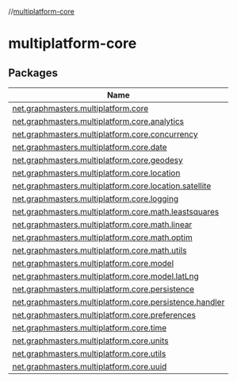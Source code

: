 //[multiplatform-core](index.md)

# multiplatform-core

## Packages

| Name |
|---|
| [net.graphmasters.multiplatform.core](multiplatform-core/net.graphmasters.multiplatform.core/index.md) |
| [net.graphmasters.multiplatform.core.analytics](multiplatform-core/net.graphmasters.multiplatform.core.analytics/index.md) |
| [net.graphmasters.multiplatform.core.concurrency](multiplatform-core/net.graphmasters.multiplatform.core.concurrency/index.md) |
| [net.graphmasters.multiplatform.core.date](multiplatform-core/net.graphmasters.multiplatform.core.date/index.md) |
| [net.graphmasters.multiplatform.core.geodesy](multiplatform-core/net.graphmasters.multiplatform.core.geodesy/index.md) |
| [net.graphmasters.multiplatform.core.location](multiplatform-core/net.graphmasters.multiplatform.core.location/index.md) |
| [net.graphmasters.multiplatform.core.location.satellite](multiplatform-core/net.graphmasters.multiplatform.core.location.satellite/index.md) |
| [net.graphmasters.multiplatform.core.logging](multiplatform-core/net.graphmasters.multiplatform.core.logging/index.md) |
| [net.graphmasters.multiplatform.core.math.leastsquares](multiplatform-core/net.graphmasters.multiplatform.core.math.leastsquares/index.md) |
| [net.graphmasters.multiplatform.core.math.linear](multiplatform-core/net.graphmasters.multiplatform.core.math.linear/index.md) |
| [net.graphmasters.multiplatform.core.math.optim](multiplatform-core/net.graphmasters.multiplatform.core.math.optim/index.md) |
| [net.graphmasters.multiplatform.core.math.utils](multiplatform-core/net.graphmasters.multiplatform.core.math.utils/index.md) |
| [net.graphmasters.multiplatform.core.model](multiplatform-core/net.graphmasters.multiplatform.core.model/index.md) |
| [net.graphmasters.multiplatform.core.model.latLng](multiplatform-core/net.graphmasters.multiplatform.core.model.latLng/index.md) |
| [net.graphmasters.multiplatform.core.persistence](multiplatform-core/net.graphmasters.multiplatform.core.persistence/index.md) |
| [net.graphmasters.multiplatform.core.persistence.handler](multiplatform-core/net.graphmasters.multiplatform.core.persistence.handler/index.md) |
| [net.graphmasters.multiplatform.core.preferences](multiplatform-core/net.graphmasters.multiplatform.core.preferences/index.md) |
| [net.graphmasters.multiplatform.core.time](multiplatform-core/net.graphmasters.multiplatform.core.time/index.md) |
| [net.graphmasters.multiplatform.core.units](multiplatform-core/net.graphmasters.multiplatform.core.units/index.md) |
| [net.graphmasters.multiplatform.core.utils](multiplatform-core/net.graphmasters.multiplatform.core.utils/index.md) |
| [net.graphmasters.multiplatform.core.uuid](multiplatform-core/net.graphmasters.multiplatform.core.uuid/index.md) |

